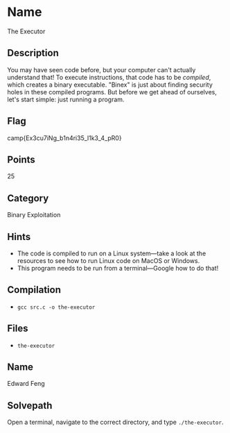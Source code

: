 # Name
The Executor

## Description
You may have seen code before, but your computer can't actually understand that!
To execute instructions, that code has to be *compiled*, which creates a binary executable.
"Binex" is just about finding security holes in these compiled programs.
But before we get ahead of ourselves, let's start simple: just running a program.

## Flag
camp{Ex3cu7iNg_b1n4ri35_l1k3_4_pR0}

## Points
25

## Category
Binary Exploitation

## Hints
* The code is compiled to run on a Linux system&mdash;take a look at the resources to see how to run Linux code on MacOS or Windows.
* This program needs to be run from a terminal&mdash;Google how to do that!

## Compilation
* `gcc src.c -o the-executor`

## Files
* `the-executor`

## Name
Edward Feng

## Solvepath
Open a terminal, navigate to the correct directory, and type `./the-executor`.

